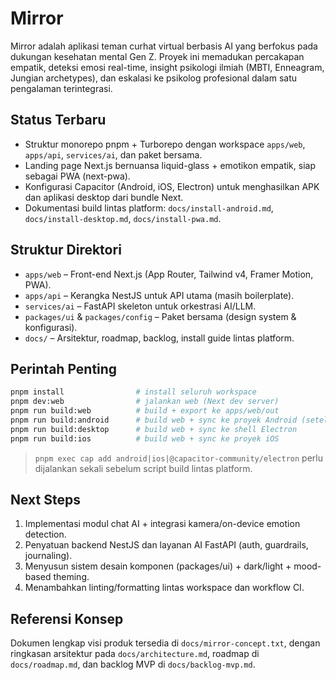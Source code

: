 # Mirror

Mirror adalah aplikasi teman curhat virtual berbasis AI yang berfokus pada dukungan kesehatan mental Gen Z. Proyek ini memadukan percakapan empatik, deteksi emosi real-time, insight psikologi ilmiah (MBTI, Enneagram, Jungian archetypes), dan eskalasi ke psikolog profesional dalam satu pengalaman terintegrasi.

## Status Terbaru
- Struktur monorepo pnpm + Turborepo dengan workspace `apps/web`, `apps/api`, `services/ai`, dan paket bersama.
- Landing page Next.js bernuansa liquid-glass + emotikon empatik, siap sebagai PWA (next-pwa).
- Konfigurasi Capacitor (Android, iOS, Electron) untuk menghasilkan APK dan aplikasi desktop dari bundle Next.
- Dokumentasi build lintas platform: `docs/install-android.md`, `docs/install-desktop.md`, `docs/install-pwa.md`.

## Struktur Direktori
- `apps/web` – Front-end Next.js (App Router, Tailwind v4, Framer Motion, PWA).
- `apps/api` – Kerangka NestJS untuk API utama (masih boilerplate).
- `services/ai` – FastAPI skeleton untuk orkestrasi AI/LLM.
- `packages/ui` & `packages/config` – Paket bersama (design system & konfigurasi).
- `docs/` – Arsitektur, roadmap, backlog, install guide lintas platform.

## Perintah Penting
```bash
pnpm install                # install seluruh workspace
pnpm dev:web                # jalankan web (Next dev server)
pnpm run build:web          # build + export ke apps/web/out
pnpm run build:android      # build web + sync ke proyek Android (setelah cap add android)
pnpm run build:desktop      # build web + sync ke shell Electron
pnpm run build:ios          # build web + sync ke proyek iOS
```

> `pnpm exec cap add android|ios|@capacitor-community/electron` perlu dijalankan sekali sebelum script build lintas platform.

## Next Steps
1. Implementasi modul chat AI + integrasi kamera/on-device emotion detection.
2. Penyatuan backend NestJS dan layanan AI FastAPI (auth, guardrails, journaling).
3. Menyusun sistem desain komponen (packages/ui) + dark/light + mood-based theming.
4. Menambahkan linting/formatting lintas workspace dan workflow CI.

## Referensi Konsep
Dokumen lengkap visi produk tersedia di `docs/mirror-concept.txt`, dengan ringkasan arsitektur pada `docs/architecture.md`, roadmap di `docs/roadmap.md`, dan backlog MVP di `docs/backlog-mvp.md`.
